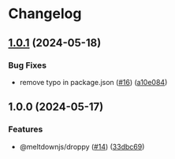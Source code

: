 # Changelog

## [1.0.1](https://github.com/meltdownjs/meltdown/compare/droppy-v1.0.0...droppy-v1.0.1) (2024-05-18)


### Bug Fixes

* remove typo in package.json ([#16](https://github.com/meltdownjs/meltdown/issues/16)) ([a10e084](https://github.com/meltdownjs/meltdown/commit/a10e0843aa88a1673914538d0660d440f34cd262))

## 1.0.0 (2024-05-17)


### Features

* @meltdownjs/droppy ([#14](https://github.com/meltdownjs/meltdown/issues/14)) ([33dbc69](https://github.com/meltdownjs/meltdown/commit/33dbc69082867698ff4eb5aab1fd6431011a2250))
